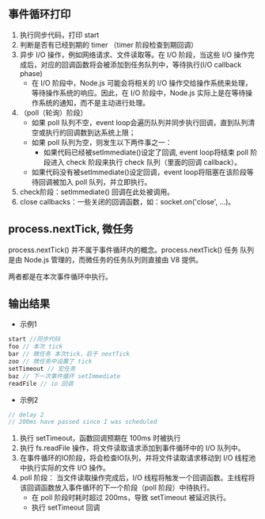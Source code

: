 ## 事件循环打印
1. 执行同步代码，打印 start
2. 判断是否有已经到期的 timer （timer 阶段检查到期回调）
3. 异步 I/O 操作，例如网络请求、文件读取等。在 I/O 阶段，当这些 I/O 操作完成后，对应的回调函数将会被添加到任务队列中，等待执行(I/O callback phase)
    * 在 I/O 阶段中，Node.js 可能会将相关的 I/O 操作交给操作系统来处理，等待操作系统的响应。因此，在 I/O 阶段中，Node.js 实际上是在等待操作系统的通知，而不是主动进行处理。
4. （poll（轮询）阶段）
    * 如果 poll 队列不空，event loop会遍历队列并同步执行回调，直到队列清空或执行的回调数到达系统上限；
    * 如果 poll 队列为空，则发生以下两件事之一：
        * 如果代码已经被setImmediate()设定了回调, event loop将结束 poll 阶段进入 check 阶段来执行 check 队列（里面的回调 callback）。
    * 如果代码没有被setImmediate()设定回调，event loop将阻塞在该阶段等待回调被加入 poll 队列，并立即执行。
5. check阶段：setImmediate() 回调在此处被调用。
6. close callbacks：一些关闭的回调函数，如：socket.on('close', ...)。



## process.nextTick, 微任务
process.nextTick() 并不属于事件循环内的概念。process.nextTick() 任务 队列 是由 Node.js 管理的，而微任务的任务队列则直接由 V8 提供。

两者都是在本次事件循环中执行。

## 输出结果
* 示例1
```js
start //同步代码  
foo // 本次 tick
bar // 微任务 本次tick，后于 nextTick
zoo // 微任务中设置了 tick 
setTimeout // 宏任务
baz // 下一次事件循环 setImmediate
readFile // io 回调
```

* 示例2

```js
// delay 2
// 200ms have passed since I was scheduled
```
1. 执行 setTimeout，函数回调预期在 100ms 时被执行
2. 执行 fs.readFile 操作，将文件读取请求添加到事件循环中的 I/O 队列中。
3. 在事件循环的IO阶段，将会检查IO队列，并将文件读取请求移动到 I/O 线程池中执行实际的文件 I/O 操作。
4. poll 阶段： 当文件读取操作完成后，I/O 线程将触发一个回调函数。主线程将该回调函数放入事件循环的下一个阶段（poll 阶段）中待执行。
    * 在 poll 阶段时耗时超过 200ms，导致 setTimeout 被延迟执行。
    * 执行 setTimeout 回调
